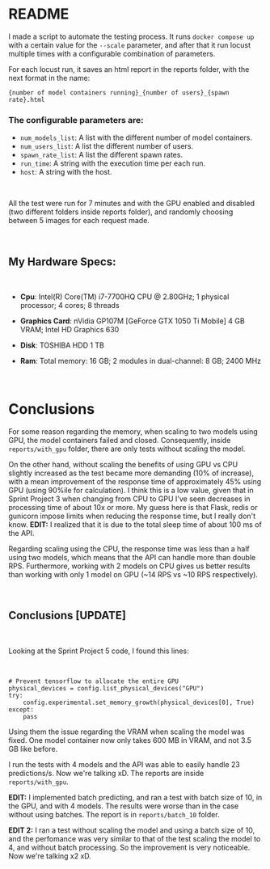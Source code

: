 # README

I made a script to automate the testing process. It runs ```docker compose up``` with a certain value for the ```--scale``` parameter, and after that
it run locust multiple times with a configurable combination of parameters. 

For each locust run, it saves an html report in the reports folder, with the next format in the name:

```
{number of model containers running}_{number of users}_{spawn rate}.html
```

### The configurable parameters are:

* ```num_models_list```: A list with the different number of model containers.
* ```num_users_list```: A list the different number of users.
* ```spawn_rate_list```: A list the different spawn rates.
* ```run_time```: A string with the execution time per each run.
* ```host```: A string with the host.

<br>

All the test were run for 7 minutes and with the GPU enabled and disabled (two different folders inside reports folder), and randomly choosing between 5 images for each request made.  

<br>

## My Hardware Specs:

<br>

* **Cpu**: Intel(R) Core(TM) i7-7700HQ CPU @ 2.80GHz; 1 physical processor; 4 cores; 8 threads

* **Graphics Card**: nVidia GP107M [GeForce GTX 1050 Ti Mobile] 4 GB VRAM; Intel HD Graphics 630

* **Disk**: TOSHIBA HDD 1 TB

* **Ram**: Total memory: 16 GB; 2 modules in dual-channel: 8 GB; 2400 MHz

<br>

# Conclusions

For some reason regarding the memory, when scaling to two models using GPU, the model containers failed and closed. Consequently, inside ```reports/with_gpu``` folder, there are only tests without scaling the model.

On the other hand, without scaling the benefits of using GPU vs CPU slightly increased as the test became more demanding (10% of increase), with a mean improvement of the response time of approximately 45% using GPU (using 90%ile for calculation). I think this is a low value, given that in Sprint Project 3 when changing from CPU to GPU I've seen decreases in processing time of about 10x or more. My guess here is that Flask, redis or gunicorn impose limits when reducing the response time, but I really don't know. **EDIT:** I realized that it is due to the total sleep time of about 100 ms of the API.

Regarding scaling using the CPU, the response time was less than a half using two models, which means that the API can handle more than double RPS. Furthermore, working with 2 models on CPU gives us better results than working with only 1 model on GPU (~14 RPS vs ~10 RPS respectively).

<br>

## Conclusions [UPDATE]

<br>

Looking at the Sprint Project 5 code, I found this lines:

<br>

```
# Prevent tensorflow to allocate the entire GPU
physical_devices = config.list_physical_devices("GPU")
try:
    config.experimental.set_memory_growth(physical_devices[0], True)
except:
    pass
```

Using them the issue regarding the VRAM when scaling the model was fixed. One model container now only takes 600 MB in VRAM, and not 3.5 GB like before.

I run the tests with 4 models and the API was able to easily handle 23 predictions/s. Now we're talking xD. The reports are inside ```reports/with_gpu```.

**EDIT:** I implemented batch predicting, and ran a test with batch size of 10, in the GPU, and with 4 models. The results were worse than in the case without using batches. The report is in ```reports/batch_10``` folder.  

**EDIT 2:** I ran a test without scaling the model and using a batch size of 10, and the perfomance was very similar to that of the test scaling the model to 4, and without batch processing. So the improvement is very noticeable. Now we're talking x2 xD.